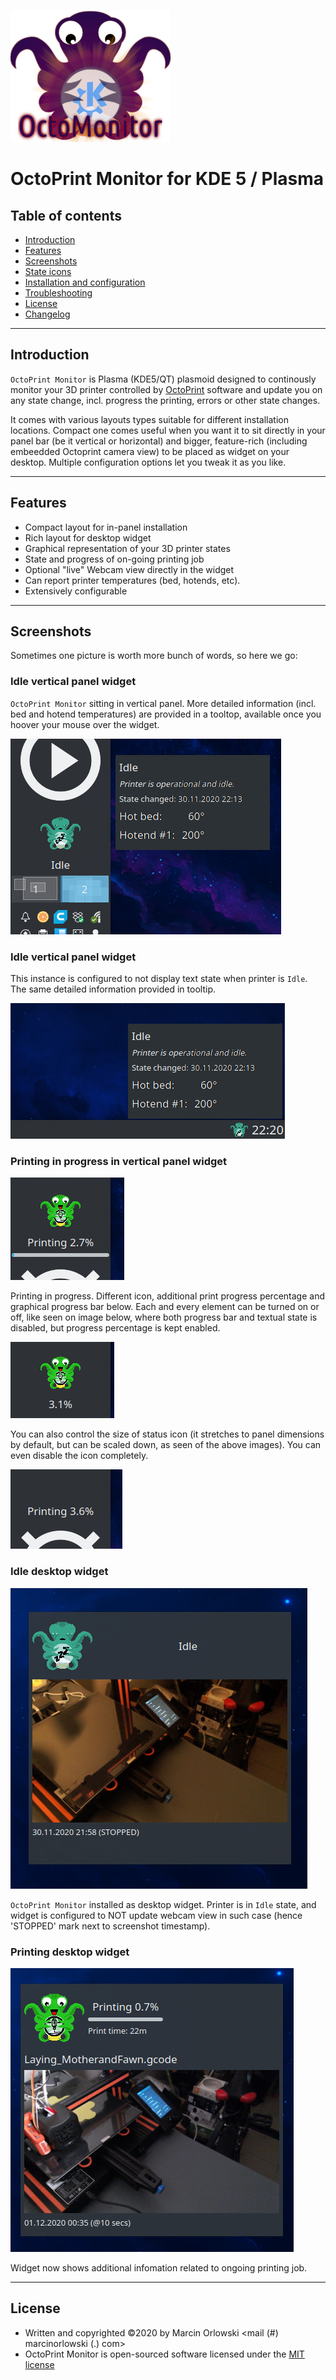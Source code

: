 ![OctoPrint Monitor](img/logo.png)
# OctoPrint Monitor for KDE 5 / Plasma #

## Table of contents ##

 * [Introduction](#introduction)
 * [Features](#features)
 * [Screenshots](#screenshots)
 * [State icons](docs/states.md)
 * [Installation and configuration](docs/setup.md)
 * [Troubleshooting](docs/troubles.md)
 * [License](#license)
 * [Changelog](CHANGES.md)

---

## Introduction ##

`OctoPrint Monitor` is Plasma (KDE5/QT) plasmoid designed to continously monitor your 3D printer controlled
by [OctoPrint](https://octoprint.org) software and update you on any state change, incl. progress the printing,
errors or other state changes. 

It comes with various layouts types suitable for different installation locations. Compact one comes
useful when you want it to sit directly in your panel bar (be it vertical or horizontal) and bigger,
feature-rich (including embeedded Octoprint camera view) to be placed as widget on your desktop.
Multiple configuration options let you tweak it as you like.

---

## Features ##

- Compact layout for in-panel installation
- Rich layout for desktop widget
- Graphical representation of your 3D printer states
- State and progress of on-going printing job
- Optional "live" Webcam view directly in the widget
- Can report printer temperatures (bed, hotends, etc).
- Extensively configurable

---

## Screenshots ##

Sometimes one picture is worth more bunch of words, so here we go:

### Idle vertical panel widget ###

`OctoPrint Monitor` sitting in vertical panel. More detailed information (incl. bed and hotend temperatures) are 
provided in a tooltop, available once you hoover your mouse over the widget.

![Panel widget #1](img/panel1.png)

### Idle vertical panel widget ###

This instance is configured to not display text state when printer is `Idle`.
The same detailed information provided in tooltip.

![Panel widget #1](img/panel2.png)

### Printing in progress in vertical panel widget ###

![Panel widget #1](img/panel3.png)

Printing in progress. Different icon, additional print progress percentage and graphical progress
bar below. Each and every element can be turned on or off, like seen on image below, where both progress
bar and textual state is disabled, but progress percentage is kept enabled.

![Panel widget #1](img/panel3b.png)

You can also control the size of status icon (it stretches to panel dimensions by default, but
can be scaled down, as seen of the above images). You can even disable the icon completely.

![Panel widget #1](img/panel3c.png)

### Idle desktop widget ###

![Desktop widget #1](img/desktop1.png)

`OctoPrint Monitor` installed as desktop widget. Printer is in `Idle` state, and widget is configured to NOT
update webcam view in such case (hence 'STOPPED' mark next to screenshot timestamp).

### Printing desktop widget ###

![Desktop widget #2](img/desktop2.png)

Widget now shows additional infomation related to ongoing printing job.

---

## License ##

 * Written and copyrighted &copy;2020 by Marcin Orlowski <mail (#) marcinorlowski (.) com>
 * OctoPrint Monitor is open-sourced software licensed under the [MIT license](http://opensource.org/licenses/MIT)
